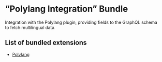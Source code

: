 # “Polylang Integration” Bundle

Integration with the Polylang plugin, providing fields to the GraphQL schema to fetch multilingual data.

## List of bundled extensions

- [Polylang](../../../../../extensions/polylang/docs/modules/polylang/en.md)
